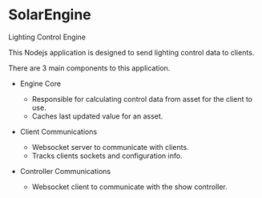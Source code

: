 # SolarEngine
Lighting Control Engine

This Nodejs application is designed to send lighting control data to clients. 

There are 3 main components to this application. 

- Engine Core
	- Responsible for calculating control data from asset for the client to use.
	- Caches last updated value for an asset.	

- Client Communications
	- Websocket server to communicate with clients.
	- Tracks clients sockets and configuration info.

- Controller Communications
	- Websocket client to communicate with the show controller.
